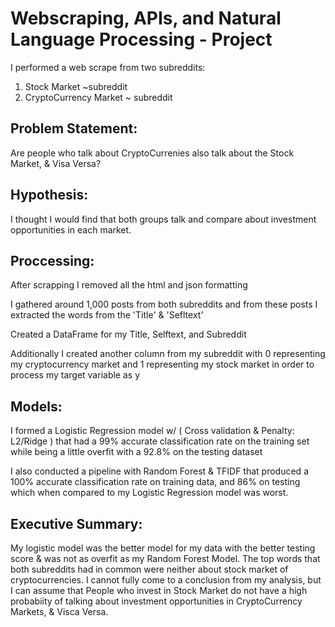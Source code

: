 # Webscraping, APIs, and Natural Language Processing - Project 





I performed a web scrape from two subreddits:
1) Stock Market ~subreddit
2) CryptoCurrency Market ~ subreddit

## Problem Statement: 
Are people who talk about CryptoCurrenies also talk about the Stock Market, & Visa Versa?


## Hypothesis: 
I thought I would find that both groups talk and compare about investment opportunities in each market.


## Proccessing:

After scrapping I removed all the html and json formatting

I gathered around 1,000 posts from both subreddits and from these posts I extracted the words from the 'Title' & 'Sefltext'

Created a DataFrame for my Title, Selftext, and Subreddit 

Additionally I created another column from my subreddit with 0 representing my cryptocurrency market and 1 representing my stock market in order to process my target variable as y



## Models:

I formed a Logistic Regression model w/ ( Cross validation & Penalty: L2/Ridge ) that had a 99% accurate classification rate on the training set while being a little overfit with a 92.8% on the testing dataset

I also conducted a pipeline with Random Forest & TFIDF that produced a 100% accurate classification rate on training data, and 86% on testing which when compared to my Logistic Regression model was worst.



## Executive Summary:

My logistic model was the better model for my data with the better testing score & was not as overfit as my Random Forest Model. The top words that both subreddits had in common were neither about stock market of cryptocurrencies. I cannot fully come to a conclusion from my analysis, but I can assume that People who invest in Stock Market do not have a high probabiity of talking about investment opportunities in CryptoCurrency Markets, & Visca Versa. 
